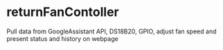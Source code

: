 # returnFanContoller
Pull data from GoogleAssistant API, DS18B20, GPIO, adjust fan speed and present status and history on webpage
